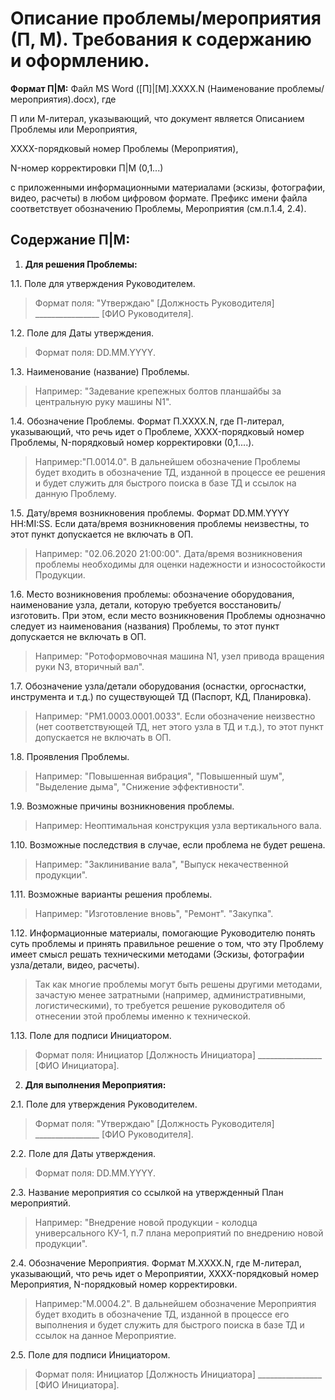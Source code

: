 # Описание проблемы/мероприятия (П, М). Требования к содержанию и оформлению.

**Формат П|М:** Файл MS Word ([П]|[M].XXXX.N (Наименование проблемы/мероприятия).docx), где

П или М-литерал, указывающий, что документ является Описанием Проблемы или Мероприятия,

XXXX-порядковый номер Проблемы (Мероприятия),

N-номер корректировки П|М (0,1...)

с приложенными информационными материалами (эскизы, фотографии, видео, расчеты) в любом цифровом формате. Префикс имени файла соответствует обозначению Проблемы, Мероприятия (см.п.1.4, 2.4).

## Содержание П|М:

1.    **Для решения Проблемы:**

1.1.    Поле для утверждения Руководителем. 
>Формат поля: "Утверждаю" [Должность Руководителя]  ________________ [ФИО Руководителя].

1.2.    Поле для Даты утверждения. 
>Формат поля: DD.MM.YYYY.

1.3.   Наименование (название) Проблемы.
>Например: "Задевание крепежных болтов планшайбы за центральную руку машины N1".

1.4.   Обозначение Проблемы. Формат П.XXXX.N, где П-литерал, указывающий, что речь идет о Проблеме, XXXX-порядковый номер Проблемы, N-порядковый номер корректировки (0,1....). 
>Например:"П.0014.0". В дальнейшем обозначение Проблемы будет входить в обозначение ТД, изданной в процессе ее решения и будет служить для быстрого поиска в базе ТД и ссылок на данную Проблему.

1.5.    Дату/время возникновения проблемы. Формат DD.MM.YYYY	HH:MI:SS. Если дата/время возникновения проблемы неизвестны, то этот пункт допускается не включать в ОП. 
>Например: "02.06.2020 21:00:00". Дата/время возникновения проблемы необходимы для оценки надежности и износостойкости Продукции.

1.6.    Место возникновения проблемы: обозначение оборудования, наименование узла, детали, которую требуется восстановить/изготовить. При этом, если место возникновения Проблемы однозначно следует из наименования (названия) Проблемы, то этот пункт допускается не включать в ОП.
>Например: "Ротоформовочная машина N1, узел привода вращения руки N3, вторичный вал".

1.7.    Обозначение узла/детали оборудования (оснастки, оргоснастки, инструмента и т.д.) по существующей ТД (Паспорт, КД, Планировка).
>Например: "РМ1.0003.0001.0033". Если обозначение неизвестно (нет соответствующей ТД, нет этого узла в ТД и т.д.), то этот пункт допускается не включать в ОП.

1.8.    Проявления Проблемы.
>Например: "Повышенная вибрация", "Повышенный шум", "Выделение дыма", "Снижение эффективности".

1.9.    Возможные причины возникновения проблемы.
>Например: Неоптимальная конструкция узла вертикального вала.

1.10.    Возможные последствия в случае, если проблема не будет решена.
>Например: "Заклинивание вала", "Выпуск некачественной продукции".

1.11.    Возможные варианты решения проблемы.
>Например: "Изготовление вновь", "Ремонт". "Закупка".

1.12.    Информационные материалы, помогающие Руководителю понять суть проблемы и принять правильное решение о том, что эту Проблему имеет смысл решать техническими методами (Эскизы, фотографии узла/детали, видео, расчеты).
>Так как многие проблемы могут быть решены другими методами, зачастую менее затратными (например, административными, логистическими), то требуется решение руководителя об отнесении этой проблемы именно к технической.

1.13.   Поле для подписи Инициатором.
>Формат поля: Инициатор [Должность Инициатора]  ________________ [ФИО Инициатора].

2.    **Для выполнения Мероприятия:**

2.1.    Поле для утверждения Руководителем. 
>Формат поля: "Утверждаю" [Должность Руководителя]  ________________ [ФИО Руководителя].

2.2.    Поле для Даты утверждения. 
>Формат поля: DD.MM.YYYY.

2.3.    Название мероприятия со ссылкой на утвержденный План мероприятий. 
>Например: "Внедрение новой продукции - колодца универсального КУ-1, п.7 плана мероприятий по внедрению новой продукции".

2.4.    Обозначение Мероприятия. Формат М.XXXX.N, где М-литерал, указывающий, что речь идет о Мероприятии, XXXX-порядковый номер Мероприятия, N-порядковый номер корректировки. 
>Например:"М.0004.2". В дальнейшем обозначение Мероприятия будет входить в обозначение ТД, изданной в процессе его выполнения и будет служить для быстрого поиска в базе ТД и ссылок на данное Мероприятие.

2.5.    Поле для подписи Инициатором.
>Формат поля: Инициатор [Должность Инициатора]  ________________ [ФИО Инициатора].



